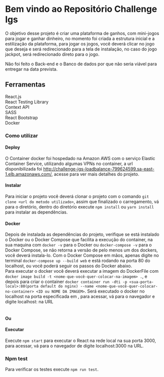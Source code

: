 # Bem vindo ao Repositório Challenge Igs

O objetivo desse projeto é criar uma plataforma de ganhos, com mini-jogos para jogar e ganhar dinheiro, no momento foi criada a estrutura inicial e a estilização da plataforma, para jogar os jogos, você deverá clicar no jogo que deseja e será redirecionado para a tela de instalação, no caso do jogo jackpot, será redirecionado direto para o jogo.

<p>Não foi feito o Back-end e o Banco de dados por que não seria viável para entregar na data prevista.</p>

## Ferramentas

  React.js</br>
  React Testing Library</br>
  Context API</br>
  SASS</br>
  React Bootstrap</br>
  Docker</br>

### Como utilizar

  #### Deploy
  O Container docker foi hospedado na Amazon AWS com o serviço Elastic Container Service, utilizando algumas VPNs no container, a url disponibilizada foi
  http://challenge-igs-loadbalance-799624599.sa-east-1.elb.amazonaws.com/, acesse para ver mais detalhes do projeto.

  #### Instalar
Para iniciar o projeto você deverá clonar o projeto com o comando ```git clone <url do metodo utilizado>```, assim que finalizado o carregamento,
 vá para o diretório, dentro do diretório execute ```npm install``` ou ```yarn install``` para instalar as dependências.

  #### Docker
Depois de instalada as dependências do projeto, verifique se está instalado o Docker ou o Docker Compose que facilita a execução do container, na sua maquina com ```docker -v``` para o Docker ou ```docker-compose -v``` para o Docker Compose, se não retorna a versão de pelo menos um dos dockers, você deverá instala-lo.
 Com o Docker Compose em mãos, apenas digite no terminal ```docker-compose up --build web``` e está rodando na porta 80 do localhost, ou você poderá seguir os passos do Docker abaixo.<br/>
 Para executar o docker você deverá executar a imagem do DockerFile com ```docker image build -t <nome-que-você-quer-colocar-na-imagem> .```, e depois para criar o container ```docker container run -dti -p <sua-porta-local>:80(porta default do nginx) --name <nome-que-você-quer-colocar-no-container> <ID ou NOME DA IMAGEM>```.
 Será executado o docker no localhost na porta especificada em <sua-porta-local>, para acessar, vá para o navegador e digite localhost:<sua-porta-local> na URL<br /><br />
  #### Ou
  #### Executar
 Execute ```npm start``` para executar o React na rede local na sua porta 3000, para acessar, vá para o navegador de digite localhost:3000 na URL.

  ### Npm test
Para verificar os testes execute ```npm run test```.
